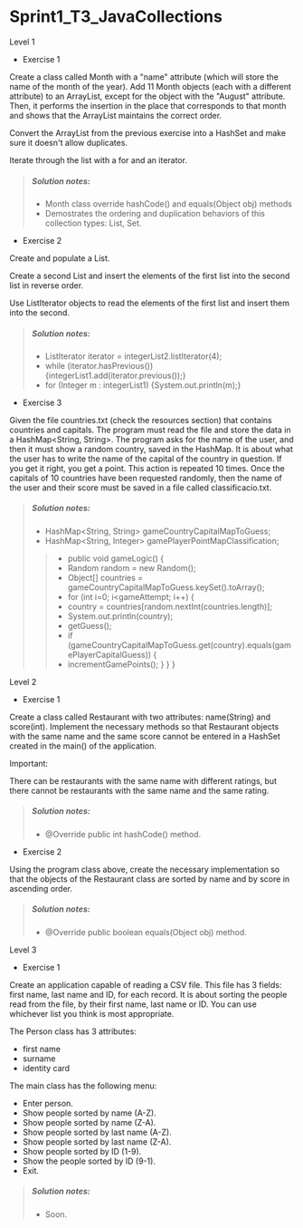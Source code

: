 # Sprint1_T3_JavaCollections

Level 1

- Exercise 1

Create a class called Month with a "name" attribute (which will store the name of the month of the year). Add 11 Month objects (each with a different attribute) to an ArrayList, except for the object with the "August" attribute. Then, it performs the insertion in the place that corresponds to that month and shows that the ArrayList maintains the correct order.

Convert the ArrayList from the previous exercise into a HashSet and make sure it doesn't allow duplicates.

Iterate through the list with a for and an iterator.

> ##### Solution notes:
> - Month class override hashCode() and equals(Object obj) methods
> - Demostrates the ordering and duplication behaviors of this collection types: List, Set.

- Exercise 2

Create and populate a List<Integer>.

Create a second List<Integer> and insert the elements of the first list into the second list in reverse order.

Use ListIterator objects to read the elements of the first list and insert them into the second.

> ##### Solution notes:
> - ListIterator<Integer> iterator = integerList2.listIterator(4);
> - while (iterator.hasPrevious()) {integerList1.add(iterator.previous());}
> - for (Integer m : integerList1) {System.out.println(m);}


- Exercise 3

Given the file countries.txt (check the resources section) that contains countries and capitals. The program must read the file and store the data in a HashMap<String, String>. The program asks for the name of the user, and then it must show a random country, saved in the HashMap. It is about what the user has to write the name of the capital of the country in question. If you get it right, you get a point. This action is repeated 10 times. Once the capitals of 10 countries have been requested randomly, then the name of the user and their score must be saved in a file called classificacio.txt.

> ##### Solution notes:
> - HashMap<String, String> gameCountryCapitalMapToGuess;
> - HashMap<String, Integer> gamePlayerPointMapClassification;
>>
>> - public void gameLogic() {
>> - Random random = new Random();
>> - Object[] countries = gameCountryCapitalMapToGuess.keySet().toArray();
>> - for (int i=0; i<gameAttempt; i++) {
>> - country = countries[random.nextInt(countries.length)];
>> - System.out.println(country);
>> - getGuess();
>> - if (gameCountryCapitalMapToGuess.get(country).equals(gamePlayerCapitalGuess)) {
>> - incrementGamePoints(); } } }


Level 2

- Exercise 1

Create a class called Restaurant with two attributes: name(String) and score(int). Implement the necessary methods so that Restaurant objects with the same name and the same score cannot be entered in a HashSet created in the main() of the application.

Important:

There can be restaurants with the same name with different ratings, but there cannot be restaurants with the same name and the same rating.

> ##### Solution notes:
> - @Override public int hashCode() method.


- Exercise 2

Using the program class above, create the necessary implementation so that the objects of the Restaurant class are sorted by name and by score in ascending order.

> ##### Solution notes:
> - @Override public boolean equals(Object obj) method.


Level 3

- Exercise 1

Create an application capable of reading a CSV file. This file has 3 fields: first name, last name and ID, for each record. It is about sorting the people read from the file, by their first name, last name or ID. You can use whichever list you think is most appropriate.

The Person class has 3 attributes:

- first name
- surname
- identity card

The main class has the following menu:

- Enter person.
- Show people sorted by name (A-Z).
- Show people sorted by name (Z-A).
- Show people sorted by last name (A-Z).
- Show people sorted by last name (Z-A).
- Show people sorted by ID (1-9).
- Show the people sorted by ID (9-1).
- Exit.

> ##### Solution notes:
> - Soon.
